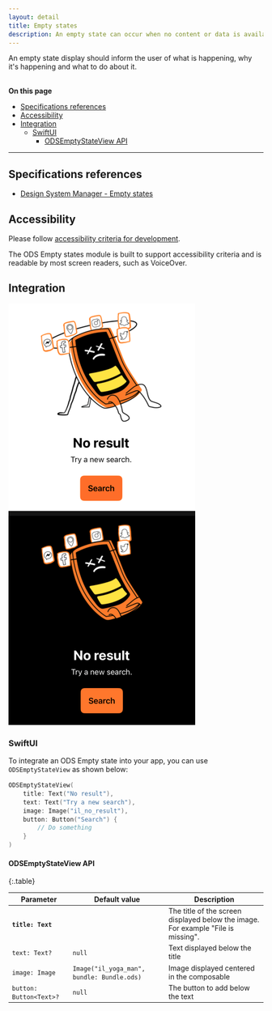 ```yaml
---
layout: detail
title: Empty states
description: An empty state can occur when no content or data is available to display in the UI. Avoid displaying completely empty screens.
---
```


An empty state display should inform the user of what is happening, why it's happening and what to do about it.

<br>**On this page**

* [Specifications references](#specifications-references)
* [Accessibility](#accessibility)
* [Integration](#integration)
    * [SwiftUI](#swiftui)
        * [ODSEmptyStateView API](#odsemptystateview-api)

---

## Specifications references

- [Design System Manager - Empty states](https://system.design.orange.com/0c1af118d/p/177496-empty-states/b/454547)

## Accessibility

Please follow [accessibility criteria for development](https://a11y-guidelines.orange.com/en/mobile/ios/).

The ODS Empty states module is built to support accessibility criteria and is readable by most screen readers, such as VoiceOver.

## Integration

![Empty state light](images/empty_state_light.png) ![Empty state dark](images/empty_state_dark.png)

### SwiftUI

To integrate an ODS Empty state into your app, you can use `ODSEmptyStateView` as shown below:

```swift
ODSEmptyStateView(
    title: Text("No result"),
    text: Text("Try a new search"),
    image: Image("il_no_result"),
    button: Button("Search") {
        // Do something
    }
)
```

#### ODSEmptyStateView API

{:.table}

| Parameter                           | Default&nbsp;value                                                                | Description                                                                       |
|-------------------------------------|-----------------------------------------------------------------------------------|-----------------------------------------------------------------------------------|
| <b>`title: Text`</b>              |                                                                                   | The title of the screen displayed below the image. For example "File is missing". |
| `text: Text?`                     | `null`                                                                            | Text displayed below the title                                                    |
| `image: Image`    | `Image("il_yoga_man", bundle: Bundle.ods)` | Image displayed centered in the composable                                        |
| `button: Button<Text>?` | `null`                                                                            | The button to add below the text                                                  |
